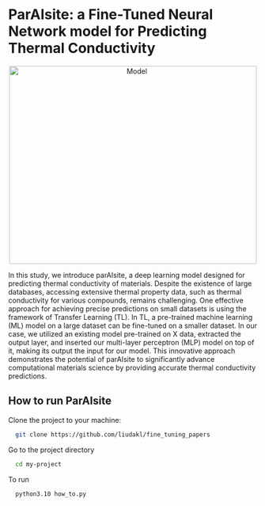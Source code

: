# ParAIsite: a Fine-Tuned Neural Network model for Predicting Thermal Conductivity


<div align="center">
<img src="https://github.com/liudakl/fine_tuning_papers/blob/main/paper/ParAIsite.png?raw=true" alt="Model" width="500" height="400">
</div>


In this study, we introduce parAIsite, a deep learning model designed for predicting thermal conductivity of materials. Despite the existence of large databases, accessing extensive thermal property data, such as thermal conductivity for various compounds, remains challenging. One effective approach for achieving precise predictions on small datasets is using the framework of Transfer Learning (TL). In TL, a pre-trained machine learning (ML) model on a large dataset can be fine-tuned on a smaller dataset. In our case, we utilized an existing model pre-trained on X data, extracted the output layer, and inserted our multi-layer perceptron (MLP) model on top of it, making its output the input for our model. This innovative approach demonstrates the potential of parAIsite to significantly advance computational materials science by providing accurate thermal conductivity predictions.


## How to run ParAIsite

Clone the project to your machine:

```bash
  git clone https://github.com/liudakl/fine_tuning_papers 
```

Go to the project directory

```bash
  cd my-project
```

To run 

```bash
  python3.10 how_to.py
```

